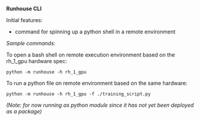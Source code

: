 **Runhouse CLI**

Initial features:

- command for spinning up a python shell in a remote environment

*Sample commands*: 

To open a bash shell on remote execution environment based on the rh_1_gpu hardware spec:

```python -m runhouse -h rh_1_gpu```

To run a python file on remote environment based on the same hardware:

``python -m runhouse -h rh_1_gpu -f ./training_script.py``

*(Note: for now running as python module since it has not yet been deployed as a package)*
